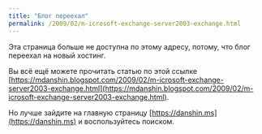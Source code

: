 ```yaml
---
title: "Блог переехал"
permalink: /2009/02/m-icrosoft-exchange-server2003-exchange.html
---
```

Эта страница больше не доступна по этому адресу, потому, что блог переехал на новый хостинг.

Вы всё ещё можете прочитать статью по этой ссылке [https://mdanshin.blogspot.com/2009/02/m-icrosoft-exchange-server2003-exchange.html](https://mdanshin.blogspot.com/2009/02/m-icrosoft-exchange-server2003-exchange.html).

Но лучше зайдите на главную страницу [https://danshin.ms](https://danshin.ms) и воспользуйтесь поиском.
